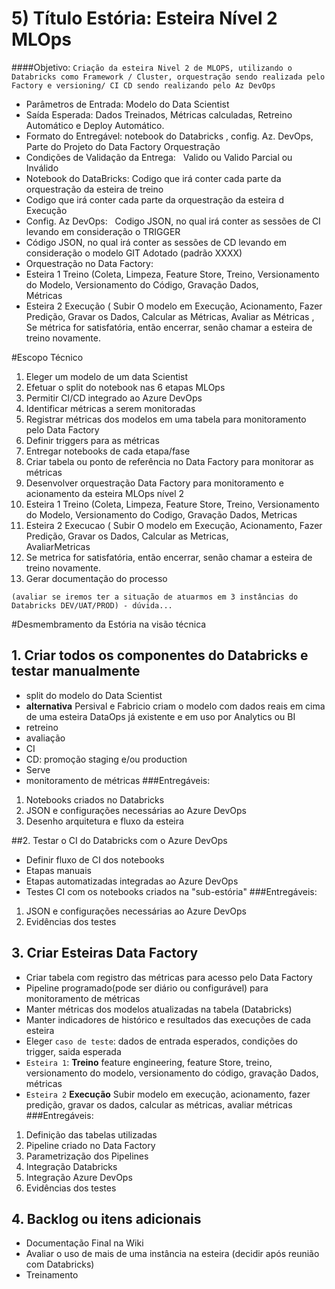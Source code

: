 # 5) Título Estória:  Esteira Nível 2 MLOps

####Objetivo: 
`Criação da esteira Nivel 2 de MLOPS, utilizando o Databricks como Framework / Cluster, orquestração sendo realizada pelo Factory e versioning/ CI CD sendo realizando pelo Az DevOps` 

- Parâmetros de Entrada: Modelo do Data Scientist
- Saída Esperada: Dados Treinados, Métricas calculadas, Retreino Automático e Deploy Automático.
- Formato do Entregável: notebook do Databricks , config. Az. DevOps, Parte do Projeto do Data Factory Orquestração 
- Condições de Validação da Entrega:   Valido ou Valido Parcial ou Inválido       
- Notebook do DataBricks: Codigo que irá conter cada parte da orquestração da esteira de treino                      
- Codigo que irá conter cada parte da orquestração da esteira d Execução
- Config. Az DevOps:   Codigo JSON, no qual irá conter as sessões de CI levando em consideração o TRIGGER                              
- Código JSON, no qual irá conter as sessões de CD levando em consideração o modelo GIT Adotado (padrão XXXX)                           
- Orquestração no Data Factory:             
- Esteira 1 Treino (Coleta, Limpeza, Feature Store, Treino, Versionamento do Modelo, Versionamento do Código, Gravação Dados, Métricas                                                 
- Esteira 2 Execução ( Subir O modelo em Execução, Acionamento, Fazer Predição, Gravar os Dados, Calcular as Métricas, Avaliar as Métricas , Se métrica for satisfatória, então encerrar, senão chamar a esteira de treino novamente.


#Escopo Técnico

1. Eleger um modelo de um data Scientist
1. Efetuar o split do notebook nas 6 etapas MLOps
1. Permitir CI/CD integrado ao Azure DevOps
1. Identificar métricas a serem monitoradas
1. Registrar métricas dos modelos em uma tabela para monitoramento pelo Data Factory
1. Definir triggers para as métricas
1. Entregar notebooks de cada etapa/fase
1. Criar tabela ou ponto de referência no Data Factory para monitorar as métricas
1. Desenvolver orquestração Data Factory para monitoramento e acionamento da esteira MLOps nível 2
1. Esteira 1 Treino (Coleta, Limpeza, Feature Store, Treino, Versionamento do Modelo, Versionamento do Codigo, Gravação Dados, Metricas
1. Esteira 2 Execucao ( Subir O modelo em Execução, Acionamento, Fazer Predição, Gravar os Dados, Calcular as Metricas, AvaliarMetricas                                                      
1. Se metrica for satisfatória, então encerrar, senão chamar a esteira de treino novamente.
1. Gerar documentação do processo


`(avaliar se iremos ter a situação de atuarmos em 3 instâncias do Databricks DEV/UAT/PROD) - dúvida...`

#Desmembramento da Estória na visão técnica

## 1. Criar todos os componentes do Databricks e testar manualmente

- split do modelo do Data Scientist
- **alternativa** Persival e Fabricio criam o modelo com dados reais em cima de uma esteira DataOps já existente e em uso por Analytics ou BI
- retreino
- avaliação
- CI
- CD: promoção staging e/ou production
- Serve 
- monitoramento de métricas
###Entregáveis:
1. Notebooks criados no Databricks
1. JSON e configurações necessárias ao Azure DevOps
1. Desenho arquitetura e fluxo da esteira

##2. Testar o CI do Databricks com o Azure DevOps

- Definir fluxo de CI dos notebooks
- Etapas manuais
- Etapas automatizadas integradas ao Azure DevOps
- Testes CI com os notebooks criados na "sub-estória"
###Entregáveis:
1. JSON e configurações necessárias ao Azure DevOps 
1. Evidências dos testes

## 3. Criar Esteiras Data Factory
- Criar tabela com registro das métricas para acesso pelo Data Factory
- Pipeline programado(pode ser diário ou configurável) para monitoramento de métricas
- Manter métricas dos modelos atualizadas na tabela (Databricks)
- Manter indicadores de histórico e resultados das execuções de cada esteira
- Eleger `caso de teste`: dados de entrada esperados, condições do trigger, saida esperada
- `Esteira 1`: **Treino** feature engineering, feature Store, treino, versionamento do modelo, versionamento do código, gravação Dados, métricas
- `Esteira 2` **Execução** Subir modelo em execução, acionamento, fazer predição, gravar os dados, calcular as métricas, avaliar métricas
###Entregáveis:
1. Definição das tabelas utilizadas
1. Pipeline criado no Data Factory
1. Parametrização dos Pipelines
1. Integração Databricks
1. Integração Azure DevOps
1. Evidências dos testes         
                           
              
## 4. Backlog ou itens adicionais
-  Documentação Final na Wiki
- Avaliar o uso de mais de uma instância na esteira (decidir após reunião com Databricks)
- Treinamento